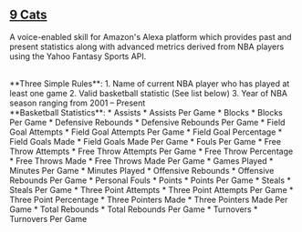 ## [9 Cats](http://alexa.amazon.com)

A voice-enabled skill for Amazon's Alexa platform which provides past and present statistics along with advanced metrics derived from NBA players using the Yahoo Fantasy Sports API.

<br>
**Three Simple Rules**:
1. Name of current NBA player who has played at least one game
2. Valid basketball statistic (See list below)
3. Year of NBA season ranging from 2001 – Present

<br>
**Basketball Statistics**: 
* Assists
* Assists Per Game
* Blocks
* Blocks Per Game
* Defensive Rebounds
* Defensive Rebounds Per Game
* Field Goal Attempts
* Field Goal Attempts Per Game
* Field Goal Percentage
* Field Goals Made
* Field Goals Made Per Game
* Fouls Per Game
* Free Throw Attempts
* Free Throw Attempts Per Game
* Free Throw Percentage
* Free Throws Made
* Free Throws Made Per Game
* Games Played
* Minutes Per Game
* Minutes Played
* Offensive Rebounds
* Offensive Rebounds Per Game
* Personal Fouls
* Points
* Points Per Game
* Steals
* Steals Per Game
* Three Point Attempts
* Three Point Attempts Per Game
* Three Point Percentage
* Three Pointers Made
* Three Pointers Made Per Game
* Total Rebounds
* Total Rebounds Per Game
* Turnovers
* Turnovers Per Game